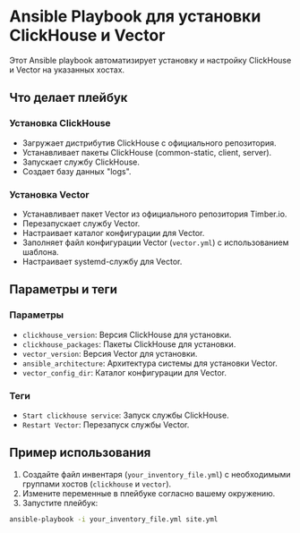# Ansible Playbook для установки ClickHouse и Vector

Этот Ansible playbook автоматизирует установку и настройку ClickHouse и Vector на указанных хостах.

## Что делает плейбук

### Установка ClickHouse
- Загружает дистрибутив ClickHouse с официального репозитория.
- Устанавливает пакеты ClickHouse (common-static, client, server).
- Запускает службу ClickHouse.
- Создает базу данных "logs".

### Установка Vector
- Устанавливает пакет Vector из официального репозитория Timber.io.
- Перезапускает службу Vector.
- Настраивает каталог конфигурации для Vector.
- Заполняет файл конфигурации Vector (`vector.yml`) с использованием шаблона.
- Настраивает systemd-службу для Vector.

## Параметры и теги

### Параметры
- `clickhouse_version`: Версия ClickHouse для установки.
- `clickhouse_packages`: Пакеты ClickHouse для установки.
- `vector_version`: Версия Vector для установки.
- `ansible_architecture`: Архитектура системы для установки Vector.
- `vector_config_dir`: Каталог конфигурации для Vector.

### Теги
- `Start clickhouse service`: Запуск службы ClickHouse.
- `Restart Vector`: Перезапуск службы Vector.

## Пример использования

1. Создайте файл инвентаря (`your_inventory_file.yml`) с необходимыми группами хостов (`clickhouse` и `vector`).
2. Измените переменные в плейбуке согласно вашему окружению.
3. Запустите плейбук:

```bash
ansible-playbook -i your_inventory_file.yml site.yml
